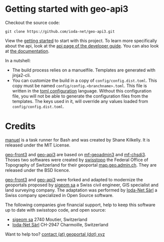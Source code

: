 # Getting started with geo-api3

Checkout the source code:

    git clone https://github.com/ioda-net/geo-api3.git

View the [getting started](https://docs.geoportal.xyz/getting-started.html) to start with this project. To learn more specifically about the api, look at the [api page of the developer guide](https://docs.geoportal.xyz/dev/api.html). You can also look at [the documentation](https://docs.geoportal.xyz/).

In a nutshell:

- The build process relies on a manuelfile. Templates are generated with jinja2-cli.
- You can customize the build in a copy of `config/config.dist.toml`. This copy must be named `config/config.<branchname>.toml`. This file is written in the [toml configuration](https://github.com/toml-lang/toml) language. Without this configuration file, you will not be able to generate the configuration files from the templates. The keys used in it, will override any values loaded from `config/config.dist.toml`.


# Credits

[manuel](https://github.com/ShaneKilkelly/manuel) is a task runner for Bash and was created by Shane Kilkelly. It is released under the MIT License.

[geo-front3](https://github.com/ioda-net/geo-front3) and [geo-api3](https://github.com/ioda-net/geo-api3) are based on [mf-geoadmin3](https://github.com/geoadmin/mf-geoadmin3) and [mf-chsdi3](https://github.com/geoadmin/mf-chsdi3).
Thoses two softwares were created by [swisstopo](https://www.swisstopo.admin.ch/) the Federal Office of Topography of Switzerland for their geoportal [map.geo.admin.ch](https://map.geo.admin.ch).
They are released under the BSD licence.

[geo-front3](https://github.com/ioda-net/geo-front3) and [geo-api3](https://github.com/ioda-net/geo-api3) were forked and adapted to modernize the geoportals proposed by [sigeom sa](https://www.sigeom.ch/) a Swiss civil engineer, GIS specialist and land surveying company.
The adaptation was performed by [Ioda-Net Sàrl](https://ioda-net.ch/) a Swiss company specialized in Open Source software.

The following companies give financial support, help to keep this software up to date with swisstopo code, and open source:
- [sigeom sa](https://www.sigeom.ch) 2740 Moutier, Switzerland
- [Ioda-Net Sàrl](https://ioda-net.ch/) CH-2947 Charmoille, Switzerland

Want to help too? [contact (at) geoportal (dot) xyz](mailto:contact(at)geoportal.xyz)
